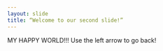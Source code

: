 ```yaml
---
layout: slide
title: “Welcome to our second slide!”
---
```

MY HAPPY WORLD!!!
Use the left arrow to go back!
